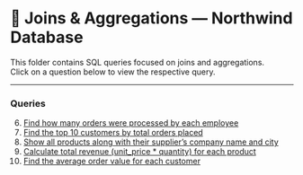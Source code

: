 # 📂 Joins & Aggregations — Northwind Database

This folder contains SQL queries focused on joins and aggregations.  
Click on a question below to view the respective query.

---

### Queries

6. [Find how many orders were processed by each employee](./6.%20total%20number%20of%20orders%20handled%20by%20each%20employee)  
7. [Find the top 10 customers by total orders placed](./7.%20top10%20customers%20who%20placed%20the%20highest%20number%20of%20orders)  
8. [Show all products along with their supplier’s company name and city](./8.%20Show%20products%20along%20with%20supplier%20name%20and%20contact%20city)  
9. [Calculate total revenue (unit_price * quantity) for each product](./9.%20total%20revenue%20for%20each%20product)  
10. [Find the average order value for each customer](./10.%20average%20order%20value%20for%20each%20customer)  
